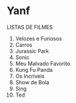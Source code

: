 # Yanf
LISTAS DE FILMES
1. Velozes e Furiosos
2. Carros
3. Jurassic Park
4. Sonic
5. Meu Malvado Favorito
6. Kung Fu Panda
7. Os Incriveis
8. Show de Bola
9. Sing
10. Ted
